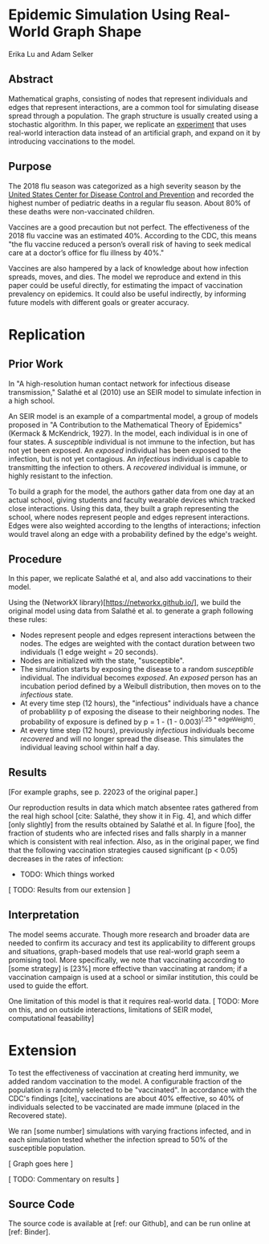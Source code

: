 # Epidemic Simulation Using Real-World Graph Shape
Erika Lu and Adam Selker


## Abstract
Mathematical graphs, consisting of nodes that represent individuals and edges that represent interactions, are a common tool for simulating disease spread through a population.  The graph structure is usually created using a stochastic algorithm.  In this paper, we replicate an [experiment](https://www.pnas.org/content/pnas/107/51/22020.full.pdf) that uses real-world interaction data instead of an artificial graph, and expand on it by introducing vaccinations to the model. 

## Purpose
The 2018 flu season was categorized as a high severity season by the [United States Center for Disease Control and Prevention](https://www.cdc.gov/flu/about/season/flu-season-2017-2018.htm) and recorded the highest number of pediatric deaths in a regular flu season. About 80% of these deaths were non-vaccinated children. 

Vaccines are a good precaution but not perfect. The effectiveness of the 2018 flu vaccine was an estimated 40%. According to the CDC, this means "the flu vaccine reduced a person’s overall risk of having to seek medical care at a doctor’s office for flu illness by 40%."

Vaccines are also hampered by a lack of knowledge about how infection spreads, moves, and dies. The model we reproduce and extend in this paper could be useful directly, for estimating the impact of vaccination prevalency on epidemics.  It could also be useful indirectly, by informing future models with different goals or greater accuracy.

# Replication

## Prior Work

In "A high-resolution human contact network for infectious disease transmission," Salathé et al (2010) use an SEIR model to simulate infection in a high school.

An SEIR model is an example of a compartmental model, a group of models proposed in "A Contribution to the Mathematical Theory of Epidemics" (Kermack & McKendrick, 1927).  In the model, each individual is in one of four states. A _susceptible_ individual is not immune to the infection, but has not yet been exposed.  An _exposed_ individual has been exposed to the infection, but is not yet contagious.  An _infectious_ individual is capable to transmitting the infection to others.  A _recovered_ individual is immune, or highly resistant to the infection.  

To build a graph for the model, the authors gather data from one day at an actual school, giving students and faculty wearable devices which tracked close interactions.  Using this data, they built a graph representing the school, where nodes represent people and edges represent interactions.  Edges were also weighted according to the lengths of interactions; infection would travel along an edge with a probability defined by the edge's weight.


## Procedure

In this paper, we replicate Salathé et al, and also add vaccinations to their model.  

Using the (NetworkX library)[https://networkx.github.io/], we build the original model using data from Salathé et al. to generate a graph following these rules:
- Nodes represent people and edges represent interactions between the nodes. The edges are weighted with the contact duration between two individuals (1 edge weight = 20 seconds).
- Nodes are initialized with the state, "susceptible".
- The simulation starts by exposing the disease to a random _susceptible_ individual. The individual becomes _exposed_. An _exposed_ person has an incubation period defined by a Weibull distribution, then moves on to the _infectious_ state.  
- At every time step (12 hours), the "infectious" individuals have a chance of probablility p of exposing the disease to their neighboring nodes. The probability of exposure is defined by p = 1 - (1 - 0.003)<sup>(.25 * edgeWeight)</sup>. 
- At every time step (12 hours), previously _infectious_ individuals become _recovered_ and will no longer spread the disease. This simulates the individual leaving school within half a day. 

## Results

[For example graphs, see p. 22023 of the original paper.]

Our reproduction results in data which match absentee rates gathered from the real high school [cite: Salathé, they show it in Fig. 4], and which differ [only slightly] from the results obtained by Salathé et al.  In figure [foo], the fraction of students who are infected rises and falls sharply in a manner which is consistent with real infection.  Also, as in the original paper, we find that the following vaccination strategies caused significant (p < 0.05) decreases in the rates of infection:
* TODO: Which things worked

[ TODO: Results from our extension ]

## Interpretation

The model seems accurate.  Though more research and broader data are needed to confirm its accuracy and test its applicability to different groups and situations, graph-based models that use real-world graph seem a promising tool.  More specifically, we note that vaccinating according to [some strategy] is [23%] more effective than vaccinating at random; if a vaccination campaign is used at a school or similar institution, this could be used to guide the effort.

One limitation of this model is that it requires real-world data.  [ TODO: More on this, and on outside interactions, limitations of SEIR model, computational feasability]

# Extension

To test the effectiveness of vaccination at creating herd immunity, we added random vaccination to the model.  A configurable fraction of the population is randomly selected to be "vaccinated".  In accordance with the CDC's findings [cite], vaccinations are about 40% effective, so 40% of individuals selected to be vaccinated are made immune (placed in the Recovered state).

We ran [some number] simulations with varying fractions infected, and in each simulation tested whether the infection spread to 50% of the susceptible population.  

[ Graph goes here ]

[ TODO: Commentary on results ]


## Source Code

The source code is available at [ref: our Github], and can be run online at [ref: Binder].  
